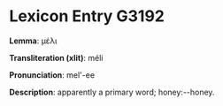# Lexicon Entry G3192

**Lemma**: μέλι

**Transliteration (xlit)**: méli

**Pronunciation**: mel'-ee

**Description**:
apparently a primary word; honey:--honey.
